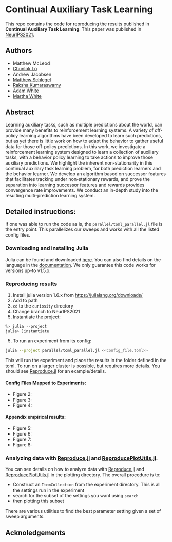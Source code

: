 # Continual Auxiliary Task Learning


This repo contains the code for reproducing the results published in **Continual Auxiliary Task Learning**. This paper was published in [NeurIPS2021](link).

## Authors
- Matthew McLeod
- [Chunlok Lo](https://chunloklo.github.io)
- Andrew Jacobsen 
- [Matthew Schlegel](https://mkschleg.github.io)
- [Raksha Kumaraswamy](https://webdocs.cs.ualberta.ca/~kumarasw/)
- [Adam White](https://sites.ualberta.ca/~amw8/)
- [Martha White](https://webdocs.cs.ualberta.ca/~whitem/)


## Abstract
Learning auxiliary tasks, such as multiple predictions about the world, can provide many benefits to reinforcement learning systems. A variety of off-policy learning algorithms have been developed to learn such predictions, but as yet there is little work on how to adapt the behavior to gather useful data for those off-policy predictions. In this work, we investigate a reinforcement learning system designed to learn a collection of auxiliary tasks, with a behavior policy learning to take actions to improve those auxiliary predictions. We highlight the inherent non-stationarity in this continual auxiliary task learning problem, for both prediction learners and the behavior learner. We develop an algorithm based on successor features that facilitates tracking under non-stationary rewards, and prove  the separation into learning successor features and rewards provides convergence rate improvements. We conduct an in-depth study into the resulting multi-prediction learning system. 


## Detailed instructions:

If one was able to run the code as is, the `parallel/toml_parallel.jl` file is the entry point. This parallelizes our sweeps and works with all the listed config files.

### Downloading and installing Julia

Julia can be found and downloaded [here](julialang.org). You can also find details on the language in the [documentation](https://docs.julialang.org/en/v1/). We only guarantee this code works for versions up-to v1.5.x. 



### Reproducing results

1. Install julia version 1.6.x from https://julialang.org/downloads/
2. Add to path
3. `cd` to the `curiosity` directory
4. Change branch to NeurIPS2021
5. Instantiate the project:

```julia
%> julia --project
julia> ]instantiate
```

5. To run an experiment from its config:

```bash
julia --project parallel/toml_parallel.jl <<config_file.toml>> 
```

This will run the experiment and place the results in the folder defined in the toml. To run on a larger cluster is possible, but requires more details. You should see [Reproduce.jl](https://github.com/mkschleg/Reproduce.jl/blob/master/Project.toml) for an example/details.


#### Config Files Mapped to Experiments:
- Figure 2:
- Figure 3:
- Figure 4:

#### Appendix empirical results:
- Figure 5:
- Figure 6:
- Figure 7:
- Figure 8:

### Analyzing data with [Reproduce.jl](https://github.com/mkschleg/Reproduce.jl/blob/master/Project.toml) and [ReproducePlotUtils.jl](https://github.com/mkschleg/ReproducePlotUtils.jl/tree/master/src).

You can see details on how to analyze data with [Reproduce.jl](https://github.com/mkschleg/Reproduce.jl/blob/master/Project.toml) and [ReproducePlotUtils.jl](https://github.com/mkschleg/ReproducePlotUtils.jl/tree/master/src) in the plotting directory. The overall procedure is to:
- Construct an `ItemCollection` from the experiment directory. This is all the settings run in the experiment
- search for the subset of the settings you want using `search`
- then plotting this subset

There are various utilities to find the best parameter setting given a set of sweep arguments.

## Acknoledgements
